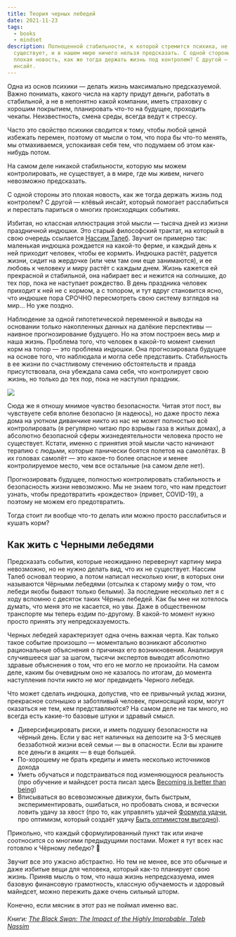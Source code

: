 ```yaml
---
title: Теория черных лебедей
date: 2021-11-23
tags:
  - books
  - mindset
description: Полноценной стабильности, к которой стремится психика, не
  существует, и в нашем мире ничего нельзя предсказать. С одной стороны это
  плохая новость, как же тогда держать жизнь под контролем? С другой — клёвый
  инсайт.
---
```

Одна из основ психики — делать жизнь максимально предсказуемой. Важно понимать, какого числа на карту придут деньги, работать в стабильной, а не в непонятно какой компании, иметь страховку с хорошим покрытием, планировать что-то на будущее, проходить чекапы. Неизвестность, смена среды, всегда ведут к стрессу. 

Часто это свойство психики сводится к тому, чтобы любой ценой избежать перемен, поэтому от мысли о том, что пора бы что-то менять, мы отмахиваемся, успокаивая себя тем, что подумаем об этом как-нибудь потом.

На самом деле никакой стабильности, которую мы можем контролировать, не существует, а в мире, где мы живем, ничего невозможно предсказать.

С одной стороны это плохая новость, как же тогда держать жизнь под контролем? С другой — клёвый инсайт, который помогает расслабиться и перестать париться о многих происходящих событиях.

Избитая, но классная иллюстрация этой мысли — тысяча дней из жизни праздничной индюшки. Это старый философский трактат, на который в свою очередь ссылается [Нассим Талеб](https://ru.wikipedia.org/wiki/Талеб,_Нассим_Николас). Звучит он примерно так: маленькая индюшка рождается на какой-то ферме, и каждый день к ней приходит человек, чтобы ее кормить. Индюшка растёт, радуется жизни, сидит на жердочке (или чем там они еще занимаются), и ее любовь к человеку и миру растёт с каждым днем. Жизнь кажется ей прекрасной и стабильной, она набирает вес и нежится на солнышке, до тех пор, пока не наступает рождество. В день праздника человек приходит к ней не с кормом, а с топором, и тут вдруг становится ясно, что индюшке пора СРОЧНО пересмотреть свою систему взглядов на мир… Но уже поздно.

Наблюдение за одной гипотетической переменной и выводы на основании только накопленных данных на далёкие перспективы — наивное прогнозирование будущего. Но на этом построен весь мир и наша жизнь. Проблема того, что человек в какой-то момент сменил корм на топор — это проблема индюшки. Она прогнозировала будущее на основе того, что наблюдала и могла себе представить. Стабильность в ее жизни по счастливому стечению обстоятельств и правда присутствовала, она убеждала сама себя, что контролирует свою жизнь, но только до тех пор, пока не наступил праздник.

![](https://libmir.com/i/4/155404/i_001.png)

Сюда же я отношу мнимое чувство безопасности. Читая этот пост, вы чувствуете себя вполне безопасно (я надеюсь), но даже просто лежа дома на уютном диванчике никто из нас не может полностью всё контролировать (я регулярно читаю про взрывы газа в жилых домах), а абсолютно безопасной сферы жизнедеятельности человека просто не существует. Кстати, именно с принятия этой мысли часто начинают терапию с людьми, которые панически боятся полетов на самолётах. В их головах самолёт — это какое-то более опасное и менее контролируемое место, чем все остальные (на самом деле нет).

Прогнозировать будущее, полностью контролировать стабильность и безопасность жизни невозможно. Мы не знаем того, что нам предстоит узнать, чтобы предотвратить «рождество» (привет, COVID-19), а поэтому не можем его предотвратить.

Тогда стоит ли вообще что-то делать или можно просто расслабиться и кушать корм? 

## Как жить с Черными лебедями

Предсказать события, которые неожиданно перевернут картину мира невозможно, но не нужно делать вид, что их не существует. Нассим Талеб основал теорию, а потом написал несколько книг, в которых они называются Чёрными лебедями (отсылка к старому мифу о том, что лебеди якобы бывают только белыми). За последние несколько лет я с ходу вспомню с десяток таких Чёрных лебедей. Как бы мне ни хотелось думать, что меня это не касается, но увы. Даже в общественном транспорте мы теперь ездим по-другому. В какой-то момент нужно просто принять эту непредсказуемость.

Черных лебедей характеризует одна очень важная черта. Как только такое событие произошло — моментально возникают абсолютно рациональные объяснения о причинах его возникновения. Анализируя случившееся шаг за шагом, тысячи экспертов выводят абсолютно здравые объяснения о том, что его не могло не произойти. На самом деле, каким бы очевидным оно не казалось по итогам, до момента наступления почти никто не мог предвидеть Черного лебедя.

Что может сделать индюшка, допустив, что ее привычный уклад жизни, прекрасное солнышко и заботливый человек, приносящий корм, могут оказаться не тем, кем представляются? На самом деле не так много, но всегда есть какие-то базовые штуки и здравый смысл.

* Диверсифицировать риски, и иметь подушку безопасности на чёрный день. Если у вас нет наличных на депозите на 3-5 месяцев беззаботной жизни всей семьи — вы в опасности. Если вы храните все деньги в акциях — в еще большей.
* По-хорошему не брать кредиты и иметь несколько источников дохода
* Уметь обучаться и подстраиваться под изменяющуюся реальность (про обучение и майндсет роста писал здесь [Becoming is better than being](https://deeonis.ru/blog/becomming-is-better-than-being/))
* Вписываться во всевозможные движухи, быть быстрым, экспериментировать, ошибаться, но пробовать снова, и всячески ловить удачу за хвост (про то, как управлять удачей [Формула удачи](https://deeonis.ru/blog/the-formula-of-luck/), про оптимизм, который создаёт удачу [Быть оптимистом выгодно](https://deeonis.ru/blog/optimism-is-profitable/)).

Прикольно, что каждый сформулированный пункт так или иначе соотносится со многими предыдущими постами. Может я тут всех нас готовлю к Чёрному лебедю? 🙂

Звучит все это ужасно абстрактно. Но тем не менее, все это обычные и даже избитые вещи для человека, который как-то планирует свою жизнь. Приняв мысль о том, что наша жизнь непредсказуема, имея базовую финансовую грамотность, классную обучаемость и здоровый майндсет, можно пережить даже очень сильный шторм.

Конечно, если мясник в этот раз не поймал именно вас.

*Книги: [The Black Swan: The Impact of the Highly Improbable, Taleb Nassim](https://www.amazon.com/Black-Swan-Improbable-Robustness-Fragility/dp/081297381X/ref=sr_1_1?crid=2V21LZUZ0MEMW&keywords=black+swan+book&qid=1637698839&sprefix=black+swan%2Caps%2C306&sr=8-1)*